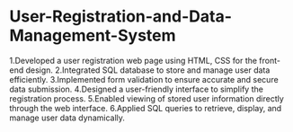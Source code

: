# User-Registration-and-Data-Management-System
1.Developed a user registration web page using HTML, CSS for the front-end design.
2.Integrated SQL database to store and manage user data efficiently.
3.Implemented form validation to ensure accurate and secure data submission.
4.Designed a user-friendly interface to simplify the registration process.
5.Enabled viewing of stored user information directly through the web interface.
6.Applied SQL queries to retrieve, display, and manage user data dynamically.
